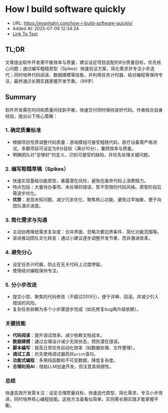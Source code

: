 # How I build software quickly
- URL: https://evanhahn.com/how-i-build-software-quickly/
- Added At: 2025-07-09 12:34:24
- [Link To Text](2025-07-09-how-i-build-software-quickly_raw.md)

## TL;DR


文章提出软件开发需平衡效率与质量，建议设定项目适配的8分质量目标，优先核心问题；通过编写粗糙原型（Spikes）快速验证方案，简化需求并专注小步迭代；同时培养代码阅读、数据建模等技能，并利用任务计时器、结对编程等保持专注，最终通过长期实践掌握开发节奏。（99字）

## Summary


软件开发需在时间和质量间找到平衡，快速交付同时保持良好代码。作者结合自身经验，提出以下核心策略：

### **1. 确定质量标准**
- 根据项目性质调整代码质量：游戏模组可接受粗糙代码，医疗设备需严格测试。多数项目可设定为8分目标（满分10分），兼顾效率与质量。
- 明确团队对“足够好”的定义，识别可接受的缺陷，并优先处理关键问题。

### **2. 编写粗糙草稿（Spikes）**
- 快速实现基础功能原型，暴露潜在风险，避免在废弃代码上浪费精力。
- 特点包括：大量待办事项、未处理的错误、暂不受限的代码风格。原型阶段后需逐步优化。
- **优势**：发现未知问题、减少冗余优化、聚焦核心功能、避免过早抽象、便于向团队演示进度。

### **3. 简化需求与沟通**
- 主动协商降低需求复杂度：合并界面、忽略次要边界条件、简化功能范围等。
- 渐进推动团队文化转变：通过小建议逐步调整开发节奏，而非激进改革。

### **4. 避免分心**
- 设定任务计时器，防止在无关代码上过度停留。
- 使用结对编程保持专注。

### **5. 分小步改进**
- 提交小型、聚焦的代码修改（不超过200行），便于评审、回滚，并减少引入错误的风险。
- 复杂任务拆解为多个小步骤逐步完成（如先修复bug再升级依赖）。

### **关键技能**
- **代码阅读**：提升调试效率，减少依赖文档成本。
- **数据建模**：通过合理设计减少无效状态，预防潜在错误。
- **脚本编写**：提高日常任务自动化效率（如数据处理、文件整理）。
- **调试工具**：优先使用调试器而非`print`语句。
- **功能式编程**：多用纯函数和不可变数据，降低复杂度。
- **合理利用AI**：借助LLM加速开发，但注意其局限性。

### **总结**
快速高效开发需关注：设定合理质量目标、快速迭代原型、简化需求、专注小步改进，同时培养核心编程技能。这些方法虽看似简单，实则需长期实践才能掌握平衡。
